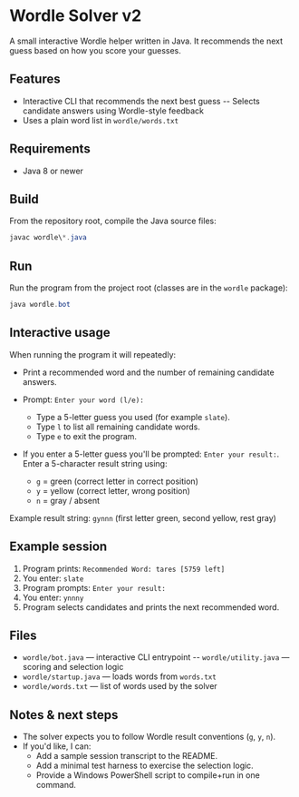 # Wordle Solver v2

A small interactive Wordle helper written in Java. It recommends the next guess based on how you score your guesses.

## Features
- Interactive CLI that recommends the next best guess
-- Selects candidate answers using Wordle-style feedback
- Uses a plain word list in `wordle/words.txt`

## Requirements
- Java 8 or newer

## Build
From the repository root, compile the Java source files:

```powershell
javac wordle\*.java
```

## Run
Run the program from the project root (classes are in the `wordle` package):

```powershell
java wordle.bot
```

## Interactive usage
When running the program it will repeatedly:

- Print a recommended word and the number of remaining candidate answers.
- Prompt: `Enter your word (l/e):`
  - Type a 5-letter guess you used (for example `slate`).
  - Type `l` to list all remaining candidate words.
  - Type `e` to exit the program.

- If you enter a 5-letter guess you'll be prompted: `Enter your result:`. Enter a 5-character result string using:
  - `g` = green (correct letter in correct position)
  - `y` = yellow (correct letter, wrong position)
  - `n` = gray / absent

Example result string: `gynnn` (first letter green, second yellow, rest gray)

## Example session
1. Program prints: `Recommended Word: tares [5759 left]`
2. You enter: `slate`
3. Program prompts: `Enter your result:`
4. You enter: `ynnny`
5. Program selects candidates and prints the next recommended word.

## Files
- `wordle/bot.java` — interactive CLI entrypoint
-- `wordle/utility.java` — scoring and selection logic
- `wordle/startup.java` — loads words from `words.txt`
- `wordle/words.txt` — list of words used by the solver

## Notes & next steps
- The solver expects you to follow Wordle result conventions (`g`, `y`, `n`).
- If you'd like, I can:
  - Add a sample session transcript to the README.
  - Add a minimal test harness to exercise the selection logic.
  - Provide a Windows PowerShell script to compile+run in one command.

